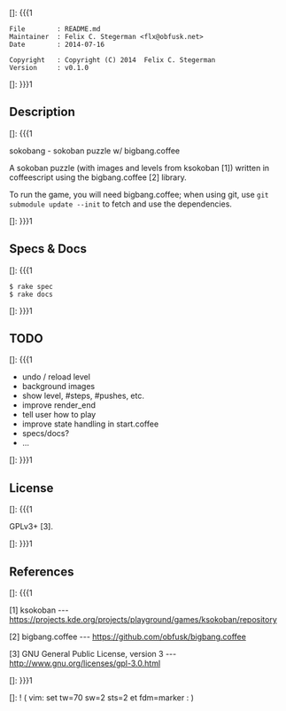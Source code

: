 []: {{{1

    File        : README.md
    Maintainer  : Felix C. Stegerman <flx@obfusk.net>
    Date        : 2014-07-16

    Copyright   : Copyright (C) 2014  Felix C. Stegerman
    Version     : v0.1.0

[]: }}}1

## Description
[]: {{{1

  sokobang - sokoban puzzle w/ bigbang.coffee

  A sokoban puzzle (with images and levels from ksokoban [1]) written
  in coffeescript using the bigbang.coffee [2] library.

  To run the game, you will need bigbang.coffee; when using git, use
  `git submodule update --init` to fetch and use the dependencies.

[]: }}}1

## Specs & Docs
[]: {{{1

    $ rake spec
    $ rake docs

[]: }}}1

## TODO
[]: {{{1

  * undo / reload level
  * background images
  * show level, #steps, #pushes, etc.
  * improve render_end
  * tell user how to play
  * improve state handling in start.coffee
  * specs/docs?
  * ...

[]: }}}1

## License
[]: {{{1

  GPLv3+ [3].

[]: }}}1

## References
[]: {{{1

  [1] ksokoban
  --- https://projects.kde.org/projects/playground/games/ksokoban/repository

  [2] bigbang.coffee
  --- https://github.com/obfusk/bigbang.coffee

  [3] GNU General Public License, version 3
  --- http://www.gnu.org/licenses/gpl-3.0.html

[]: }}}1

[]: ! ( vim: set tw=70 sw=2 sts=2 et fdm=marker : )
